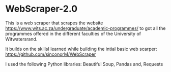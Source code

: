 # WebScraper-2.0

This is a web scraper that scrapes the website https://www.wits.ac.za/undergraduate/academic-programmes/ to got all the programmes offered in the different faculties of the University of Witwatersrand.

It builds on the skillsI learned while building the intial basic web scarper: https://github.com/sinconorM/WebScraper

I used the following Python libraries:
Beautiful Soup,
Pandas and,
Requests
